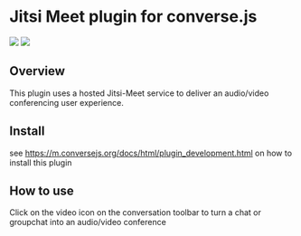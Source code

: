 # Jitsi Meet plugin for converse.js

<img src="https://github.com/conversejs/community-plugins/blob/master/jitsimeet/jitsimeet.png?raw=true" />
<img src="https://github.com/conversejs/community-plugins/blob/master/jitsimeet/jitsimeet2.png?raw=true" />

## Overview
This plugin uses a hosted Jitsi-Meet service to deliver an audio/video conferencing user experience.

## Install
see https://m.conversejs.org/docs/html/plugin_development.html on how to install this plugin

## How to use
Click on the video icon on the conversation toolbar to turn a chat or groupchat into an audio/video conference
